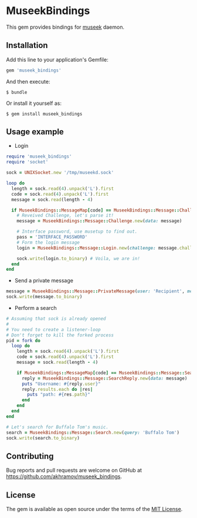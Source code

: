# MuseekBindings

This gem provides bindings for [museek](http://museek-plus.org/) daemon.

## Installation

Add this line to your application's Gemfile:

```ruby
gem 'museek_bindings'
```

And then execute:

    $ bundle

Or install it yourself as:

    $ gem install museek_bindings

## Usage example

* Login

```ruby
require 'museek_bindings'
require 'socket'

sock = UNIXSocket.new '/tmp/museekd.sock'

loop do
  length = sock.read(4).unpack('L').first
  code = sock.read(4).unpack('L').first
  message = sock.read(length - 4)

  if MuseekBindings::MessageMap[code] == MuseekBindings::Message::Challenge
    # Reveived Challenge, let's parse it!
    message = MuseekBindings::Message::Challenge.new(data: message)

    # Interface password, use musetup to find out.
    pass = 'INTERFACE_PASSWORD'
    # Form the login message
    login = MuseekBindings::Message::Login.new(challenge: message.challenge, password: pass)

    sock.write(login.to_binary) # Voila, we are in!
  end
end
```

* Send a private message

```ruby
message = MuseekBindings::Message::PrivateMessage(user: 'Recipient', message: 'Dear Mr. Recipient! How are you today?')
sock.write(message.to_binary)
```

* Perform a search

```ruby
# Assuming that sock is already opened
#
# You need to create a listener-loop
# Don't forget to kill the forked process
pid = fork do
  loop do
    length = sock.read(4).unpack('L').first
    code = sock.read(4).unpack('L').first
    message = sock.read(length - 4)

    if MuseekBindings::MessageMap[code] == MuseekBindings::Message::SearchReply
      reply = MuseekBindings::Message::SearchReply.new(data: message)
      puts "Username: #{reply.user}"
      reply.results.each do |res|
        puts "path: #{res.path}"
      end
    end
  end
end

# Let's search for Buffalo Tom's music.
search = MuseekBindings::Message::Search.new(query: 'Buffalo Tom')
sock.write(search.to_binary)
```

## Contributing

Bug reports and pull requests are welcome on GitHub at https://github.com/akhramov/museek_bindings.


## License

The gem is available as open source under the terms of the [MIT License](http://opensource.org/licenses/MIT).
